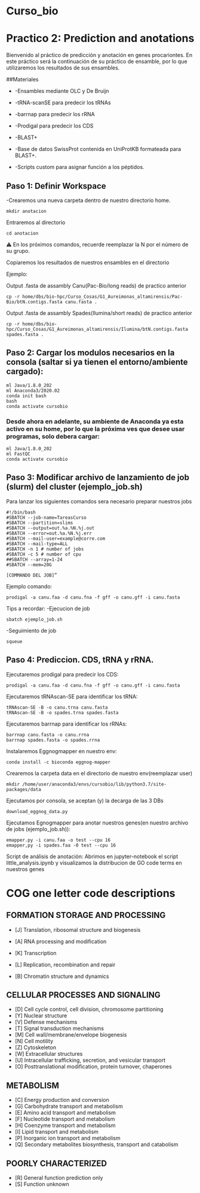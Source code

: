 # Curso_bio
# Practico 2:  Prediction and anotations
Bienvenido al práctico de predicción y anotación en genes procariontes. En este práctico será la continuación de su práctico de ensamble, por lo que utilizaremos los resultados de sus ensambles.

##Materiales

* -Ensambles mediante OLC y De Bruijn

* -tRNA-scanSE para predecir los tRNAs

* -barrnap para predecir los rRNA

* -Prodigal para predecir los CDS

* -BLAST+

* -Base de datos SwissProt contenida en UniProtKB formateada para BLAST+.

* -Scripts custom para asignar función a los péptidos.



## Paso 1: Definir Workspace
-Crearemos una nueva carpeta dentro de nuestro directorio home.

```
mkdir anotacion
```
Entraremos al directorio
```
cd anotacion
```
⚠️ En los próximos comandos, recuerde reemplazar la N por el número de su grupo.

Copiaremos los resultados de nuestros ensambles en el directorio

Ejemplo: 

Output .fasta de assambly Canu(Pac-Bio/long reads) de practico anterior
```
cp -r home/dbs/bio-hpc/Curso_Cosas/G1_Aureimonas_altamirensis/Pac-Bio/btN.contigs.fasta canu.fasta .

```
Output .fasta de assambly Spades(Ilumina/short reads) de practico anterior
```
cp -r home/dbs/bio-hpc/Curso_Cosas/G1_Aureimonas_altamirensis/Ilumina/btN.contigs.fasta spades.fasta .

```

## Paso 2: Cargar los modulos necesarios en la consola (saltar si ya tienen el entorno/ambiente cargado):

```
ml Java/1.8.0_202
ml Anaconda3/2020.02
conda init bash
bash
conda activate cursobio
```

### Desde ahora en adelante, su ambiente de Anaconda ya esta activo en su home, por lo que la próxima ves que desee usar programas, solo debera cargar:
```
ml Java/1.8.0_202
ml FastQC
conda activate cursobio
```
## Paso 3: Modificar archivo de lanzamiento de job (slurm) del cluster  (ejemplo_job.sh)
Para lanzar los siguientes comandos sera necesario preparar nuestros jobs


```
#!/bin/bash
#SBATCH --job-name=TareasCurso
#SBATCH --partition=slims
#SBATCH --output=out.%a.%N.%j.out
#SBATCH --error=out.%a.%N.%j.err
#SBATCH --mail-user=example@corre.com
#SBATCH --mail-type=ALL
#SBATCH -n 1 # number of jobs
#SBATCH -c 5 # number of cpu
##SBATCH --array=1-24
#SBATCH --mem=20G

[COMMANDO DEL JOB]” 
```

Ejemplo comando: 
``` 
prodigal -a canu.faa -d canu.fna -f gff -o canu.gff -i canu.fasta

```
Tips a recordar:
-Ejecucion de job
```
sbatch ejemplo_job.sh
```
-Seguimiento de job
```
squeue
```

## Paso 4: Prediccion. CDS, tRNA y rRNA.

Ejecutaremos prodigal para predecir los CDS:

```
prodigal -a canu.faa -d canu.fna -f gff -o canu.gff -i canu.fasta
```
Ejecutaremos tRNAscan-SE para identificar los tRNA:
```
tRNAscan-SE -B -o canu.trna canu.fasta
tRNAscan-SE -B -o spades.trna spades.fasta
```
Ejecutaremos barrnap para identificar los rRNAs:
```
barrnap canu.fasta -o canu.rrna
barrnap spades.fasta -o spades.rrna
```

Instalaremos Eggnogmapper en nuestro env:
```
conda install -c bioconda eggnog-mapper
```
Crearemos la carpeta data en el directorio de nuestro env(reemplazar user)
```
mkdir /home/user/anaconda3/envs/cursobio/lib/python3.7/site-packages/data
```
Ejecutamos por consola, se aceptan (y) la decarga de las 3 DBs
```
download_eggnog_data.py
```

Ejecutamos Egnogmapper para anotar nuestros genes(en nuestro archivo de jobs (ejemplo_job.sh)):
```
emapper.py -i canu.faa -o test --cpu 16                                                                                                  emapper,py -i spades.faa -0 test --cpu 16  

```


Script de análisis de anotación:
Abrimos en jupyter-notebook el script little_analysis.ipynb y visualizamos la distribucion de GO code terms en nuestros genes


# COG one letter code descriptions

## FORMATION STORAGE AND PROCESSING

- [J] Translation, ribosomal structure and biogenesis

- [A] RNA processing and modification

- [K] Transcription

- [L] Replication, recombination and repair

- [B] Chromatin structure and dynamics


## CELLULAR PROCESSES AND SIGNALING
- [D] Cell cycle control, cell division, chromosome partitioning
- [Y] Nuclear structure
- [V] Defense mechanisms
- [T] Signal transduction mechanisms
- [M] Cell wall/membrane/envelope biogenesis
- [N] Cell motility
- [Z] Cytoskeleton
- [W] Extracellular structures
- [U] Intracellular trafficking, secretion, and vesicular transport 
- [O] Posttranslational modification, protein turnover, chaperones

## METABOLISM
- [C] Energy production and conversion
- [G] Carbohydrate transport and metabolism
- [E] Amino acid transport and metabolism
- [F] Nucleotide transport and metabolism
- [H] Coenzyme transport and metabolism
- [I] Lipid transport and metabolism
- [P] Inorganic ion transport and metabolism
- [Q] Secondary metabolites biosynthesis, transport and catabolism

## POORLY CHARACTERIZED
- [R] General function prediction only
- [S] Function unknown


